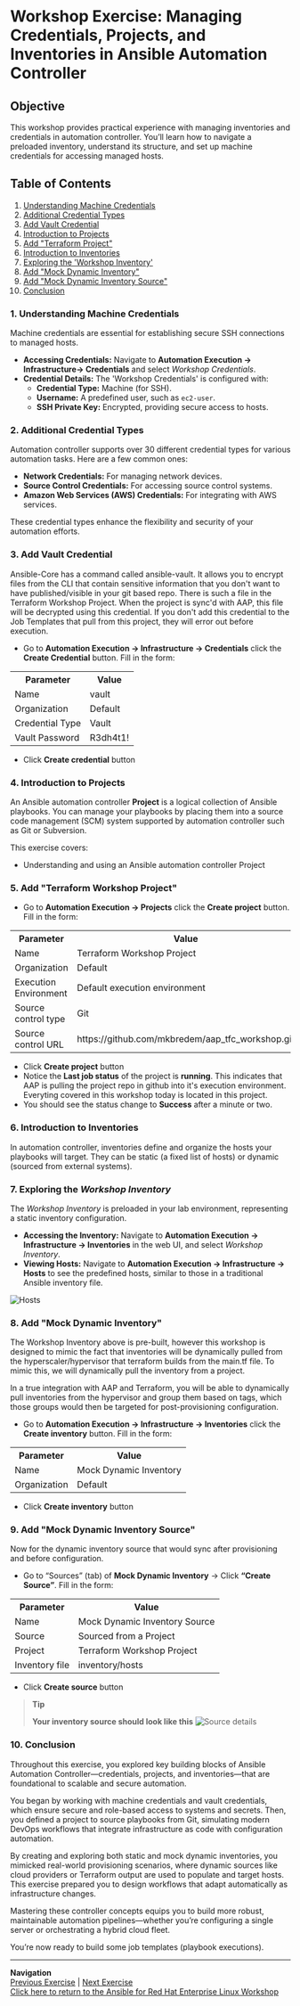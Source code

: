 # Workshop Exercise: Managing Credentials, Projects, and Inventories in Ansible Automation Controller

## Objective
This workshop provides practical experience with managing inventories and credentials in  automation controller. You’ll learn how to navigate a preloaded inventory, understand its structure, and set up machine credentials for accessing managed hosts.

## Table of Contents

1. [Understanding Machine Credentials](#4-understanding-machine-credentials)
2. [Additional Credential Types](#5-additional-credential-types)
3. [Add Vault Credential](#6-add-vault-credential)
4. [Introduction to Projects](#4-introduction-to-projects)
5. [Add "Terraform Project"](#5-add-terraform-workshop-project)
6. [Introduction to Inventories](#6-introduction-to-inventories)
7. [Exploring the 'Workshop Inventory'](#7-exploring-the-workshop-inventory)
8. [Add "Mock Dynamic Inventory"](#8-add-mock-dynamic-inventory)
9. [Add "Mock Dynamic Inventory Source"](#9-add-mock-dynamic-inventory-source)
10. [Conclusion](#10-conclusion)

### 1. Understanding Machine Credentials
Machine credentials are essential for establishing secure SSH connections to managed hosts.

- **Accessing Credentials:** Navigate to **Automation Execution → Infrastructure→ Credentials** and select _Workshop Credentials_.
- **Credential Details:** The 'Workshop Credentials' is configured with:
  - **Credential Type:** Machine (for SSH).
  - **Username:** A predefined user, such as `ec2-user`.
  - **SSH Private Key:** Encrypted, providing secure access to hosts.

### 2. Additional Credential Types
Automation controller supports over 30 different credential types for various automation tasks. Here are a few common ones:

- **Network Credentials:** For managing network devices.
- **Source Control Credentials:** For accessing source control systems.
- **Amazon Web Services (AWS) Credentials:** For integrating with AWS services.

These credential types enhance the flexibility and security of your automation efforts.

### 3. Add Vault Credential
Ansible-Core has a command called ansible-vault.  It allows you to encrypt files from the CLI that contain sensitive information that you don't want to have published/visible in your git based repo.  There is such a file in the Terraform Workshop Project.  When the project is sync'd with AAP, this file will be decrypted using this credential.  If you don't add this credential to the Job Templates that pull from this project, they will error out before execution.

* Go to **Automation Execution → Infrastructure → Credentials** click the **Create Credential** button. Fill in the form:

 <table>
   <tr>
     <th>Parameter</th>
     <th>Value</th>
   </tr>
   <tr>
     <td>Name</td>
     <td>vault</td>
   </tr>
   <tr>
     <td>Organization</td>
     <td>Default</td>
   </tr>
   <tr>
     <td>Credential Type</td>
     <td>Vault</td>
   </tr>
   <tr>
     <td>Vault Password</td>
     <td>R3dh4t1!</td>
   </tr>
 </table>

* Click **Create credential** button

### 4. Introduction to Projects

An Ansible automation controller **Project** is a logical collection of Ansible playbooks. You can manage your playbooks by placing them into a source code management (SCM) system supported by automation controller such as Git or Subversion.

This exercise covers:

* Understanding and using an Ansible automation controller Project

### 5. Add "Terraform Workshop Project"
* Go to **Automation Execution → Projects** click the **Create project** button. Fill in the form:

 <table>
   <tr>
     <th>Parameter</th>
     <th>Value</th>
   </tr>
   <tr>
     <td>Name</td>
     <td>Terraform Workshop Project</td>
   </tr>
   <tr>
     <td>Organization</td>
     <td>Default</td>
   </tr>
   <tr>
     <td>Execution Environment</td>
     <td>Default execution environment</td>
   </tr>
   <tr>
     <td>Source control type</td>
     <td>Git</td>
   </tr>
   <tr>
     <td>Source control URL</td>
     <td>https://github.com/mkbredem/aap_tfc_workshop.git</td>
   </tr>
 </table>

* Click **Create project** button
* Notice the **Last job status** of the project is **running**.  This indicates that AAP is pulling the project repo in github into it's execution environment.  Everyting covered in this workshop today is located in this project.
* You should see the status change to **Success** after a minute or two.

### 6. Introduction to Inventories
In automation controller, inventories define and organize the hosts your playbooks will target. They can be static (a fixed list of hosts) or dynamic (sourced from external systems).

### 7. Exploring the _Workshop Inventory_
The _Workshop Inventory_ is preloaded in your lab environment, representing a static inventory configuration.

- **Accessing the Inventory:** Navigate to **Automation Execution → Infrastructure → Inventories** in the web UI, and select _Workshop Inventory_.
- **Viewing Hosts:** Navigate to **Automation Execution → Infrastructure → Hosts** to see the predefined hosts, similar to those in a traditional Ansible inventory file.

![Hosts](images/hosts.png)

### 8. Add "Mock Dynamic Inventory"
The Workshop Inventory above is pre-built, however this workshop is designed to mimic the fact that inventories will be dynamically pulled from the hyperscaler/hypervisor that terraform builds from the main.tf file.  To mimic this, we will dynamically pull the inventory from a project.

In a true integration with AAP and Terraform, you will be able to dynamically pull inventories from the hypervisor and group them based on tags, which those groups would then be targeted for post-provisioning configuration.

* Go to **Automation Execution → Infrastructure → Inventories** click the **Create inventory** button. Fill in the form:

 <table>
   <tr>
     <th>Parameter</th>
     <th>Value</th>
   </tr>
   <tr>
     <td>Name</td>
     <td>Mock Dynamic Inventory</td>
   </tr>
   <tr>
     <td>Organization</td>
     <td>Default</td>
   </tr>
 </table>

* Click **Create inventory** button

### 9. Add "Mock Dynamic Inventory Source"
Now for the dynamic inventory source that would sync after provisioning and before configuration.

* Go to “Sources” (tab) of **Mock Dynamic Inventory** → Click **“Create Source”**. Fill in the form:

 <table>
   <tr>
     <th>Parameter</th>
     <th>Value</th>
   </tr>
   <tr>
     <td>Name</td>
     <td>Mock Dynamic Inventory Source</td>
   </tr>
   <tr>
     <td>Source</td>
     <td>Sourced from a Project</td>
   </tr>
   <tr>
     <td>Project</td>
     <td>Terraform Workshop Project</td>
   </tr>
   <tr>
     <td>Inventory file</td>
     <td>inventory/hosts</td>
   </tr>
 </table>

* Click **Create source** button

> **Tip**
>
> **Your inventory source should look like this**
![Source details](images/Terraform_dynamic_inventory_source.png)

### 10. Conclusion
Throughout this exercise, you explored key building blocks of Ansible Automation Controller—credentials, projects, and inventories—that are foundational to scalable and secure automation.

You began by working with machine credentials and vault credentials, which ensure secure and role-based access to systems and secrets. Then, you defined a project to source playbooks from Git, simulating modern DevOps workflows that integrate infrastructure as code with configuration automation.

By creating and exploring both static and mock dynamic inventories, you mimicked real-world provisioning scenarios, where dynamic sources like cloud providers or Terraform output are used to populate and target hosts. This exercise prepared you to design workflows that adapt automatically as infrastructure changes.

Mastering these controller concepts equips you to build more robust, maintainable automation pipelines—whether you’re configuring a single server or orchestrating a hybrid cloud fleet.

You’re now ready to build some job templates (playbook executions).

---
**Navigation**
<br>[Previous Exercise](../2.1-intro) | [Next Exercise](../2.3-jobtemplates/) <br>
[Click here to return to the Ansible for Red Hat Enterprise Linux Workshop](../README.md#section-2---ansible-tower-exercises)

